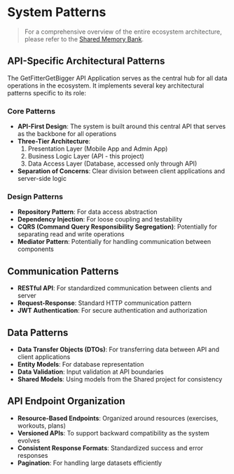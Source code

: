 # System Patterns

> For a comprehensive overview of the entire ecosystem architecture, please refer to the [Shared Memory Bank](/Shared/memory-bank/systemPatterns.md).

## API-Specific Architectural Patterns

The GetFitterGetBigger API Application serves as the central hub for all data operations in the ecosystem. It implements several key architectural patterns specific to its role:

### Core Patterns

- **API-First Design**: The system is built around this central API that serves as the backbone for all operations
- **Three-Tier Architecture**: 
  1. Presentation Layer (Mobile App and Admin App)
  2. Business Logic Layer (API - this project)
  3. Data Access Layer (Database, accessed only through API)
- **Separation of Concerns**: Clear division between client applications and server-side logic

### Design Patterns

- **Repository Pattern**: For data access abstraction
- **Dependency Injection**: For loose coupling and testability
- **CQRS (Command Query Responsibility Segregation)**: Potentially for separating read and write operations
- **Mediator Pattern**: Potentially for handling communication between components

## Communication Patterns

- **RESTful API**: For standardized communication between clients and server
- **Request-Response**: Standard HTTP communication pattern
- **JWT Authentication**: For secure authentication and authorization

## Data Patterns

- **Data Transfer Objects (DTOs)**: For transferring data between API and client applications
- **Entity Models**: For database representation
- **Data Validation**: Input validation at API boundaries
- **Shared Models**: Using models from the Shared project for consistency

## API Endpoint Organization

- **Resource-Based Endpoints**: Organized around resources (exercises, workouts, plans)
- **Versioned APIs**: To support backward compatibility as the system evolves
- **Consistent Response Formats**: Standardized success and error responses
- **Pagination**: For handling large datasets efficiently
